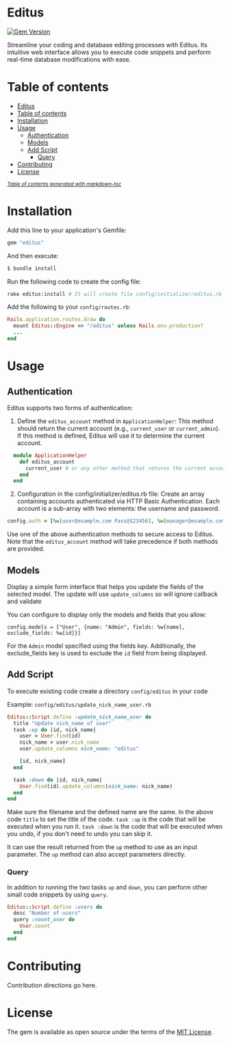 # Editus

[![Gem Version](https://badge.fury.io/rb/editus.svg)](https://badge.fury.io/rb/editus)

Streamline your coding and database editing processes with Editus. Its intuitive web interface allows you to execute code snippets and perform real-time database modifications with ease.

# Table of contents

- [Editus](#editus)
- [Table of contents](#table-of-contents)
- [Installation](#installation)
- [Usage](#usage)
  * [Authentication](#authentication)
  * [Models](#models)
  * [Add Script](#add-script)
    + [Query](#query)
- [Contributing](#contributing)
- [License](#license)

<small><i><a href='http://ecotrust-canada.github.io/markdown-toc/'>Table of contents generated with markdown-toc</a></i></small>


# Installation
Add this line to your application's Gemfile:

```ruby
gem "editus"
```

And then execute:
```bash
$ bundle install
```

Run the following code to create the config file:

```bash
rake editus:install # It will create file config/initializer/editus.rb
```

Add the following to your `config/routes.rb`:

```ruby
Rails.application.routes.draw do
  mount Editus::Engine => "/editus" unless Rails.env.production?
  ...
end
```

# Usage

## Authentication

Editus supports two forms of authentication:

  1. Define the `editus_account` method in `ApplicationHelper`: This method should return the current account (e.g., `current_user` or `current_admin`). If this method is defined, Editus will use it to determine the current account.

```ruby
  module ApplicationHelper
    def editus_account
      current_user # or any other method that returns the current account
    end
  end
 ```
    
  2. Configuration in the config/initializer/editus.rb file: Create an array containing accounts authenticated via HTTP Basic Authentication. Each account is a sub-array with two elements: the username and password.

```ruby
config.auth = [%w[user@example.com Pass@123456], %w[manager@example.com Pass@123456]]
```

Use one of the above authentication methods to secure access to Editus. Note that the `editus_account` method will take precedence if both methods are provided.

## Models

Display a simple form interface that helps you update the fields of the selected model. The update will use `update_columns` so will ignore callback and validate

You can configure to display only the models and fields that you allow:

```
config.models = ["User", {name: "Admin", fields: %w[name], exclude_fields: %w[id]}]
```

For the `Admin` model specified using the fields key. Additionally, the exclude_fields key is used to exclude the `id` field from being displayed.

## Add Script

To execute existing code create a directory `config/editus` in your code

Example:
`config/editus/update_nick_name_user.rb`

```rb
Editus::Script.define :update_nick_name_user do
  title "Update nick_name of user"
  task :up do |id, nick_name|
    user = User.find(id)
    nick_name = user.nick_name
    user.update_columns nick_name: "editus"

    [id, nick_name]
  end

  task :down do |id, nick_name|
    User.find(id).update_columns(nick_name: nick_name)
  end
end

```

Make sure the filename and the defined name are the same. In the above code `title` to set the title of the code.
`task :up` is the code that will be executed when you run it.
`task :down` is the code that will be executed when you undo, if you don't need to undo you can skip it.

It can use the result returned from the `up` method to use as an input parameter. The `up` method can also accept parameters directly.

### Query

In addition to running the two tasks `up` and `down`, you can perform other small code snippets by using `query`.

```rb
Editus::Script.define :users do
  desc "Number of users"
  query :count_user do
    User.count
  end
end
```

# Contributing
Contribution directions go here.

# License
The gem is available as open source under the terms of the [MIT License](https://opensource.org/licenses/MIT).
